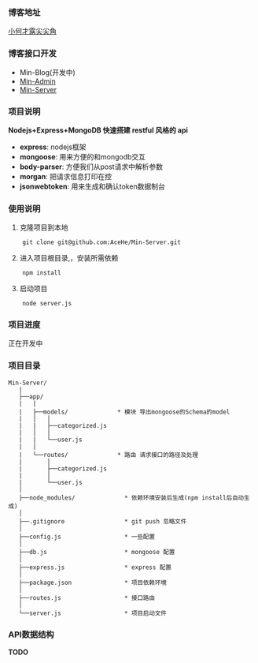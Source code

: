 ### 博客地址
[小何才露尖尖角](https://www.hemin.vip)

### 博客接口开发
- Min-Blog(开发中)
- [Min-Admin](https://github.com/AceHe/Min-Admin)
- [Min-Server](https://github.com/AceHe/Min-Server)

### 项目说明
**Nodejs+Express+MongoDB 快速搭建 restful 风格的 api**

- **express**: nodejs框架
- **mongoose**: 用来方便的和mongodb交互
- **body-parser**: 方便我们从post请求中解析参数
- **morgan**: 把请求信息打印在控
- **jsonwebtoken**: 用来生成和确认token数据制台

### 使用说明
1. 克隆项目到本地
```
    git clone git@github.com:AceHe/Min-Server.git
```
2. 进入项目根目录,，安装所需依赖
```
    npm install
```
3. 启动项目
```
    node server.js
```

### 项目进度
正在开发中

### 项目目录
```
Min-Server/
   |
   ├──app/
   |   |
   |   ├──models/              * 模块 导出mongoose的Schema的model
   |   │   │      
   |   |   ├──categorized.js
   |   │   │
   |   |   └──user.js
   |   │
   |   └──routes/              * 路由 请求接口的路径及处理
   |       │      
   |       ├──categorized.js
   |       │
   |       └──user.js
   │
   ├──node_modules/              * 依赖环境安装后生成(npm install后自动生成)
   │
   ├──.gitignore                 * git push 忽略文件
   │
   ├──config.js                  * 一些配置
   │
   ├──db.js                      * mongoose 配置
   │
   ├──express.js                 * express 配置
   │
   ├──package.json               * 项目依赖环境
   │
   ├──routes.js                  * 接口路由
   │
   └──server.js                  * 项目启动文件
```

### API数据结构
**TODO**